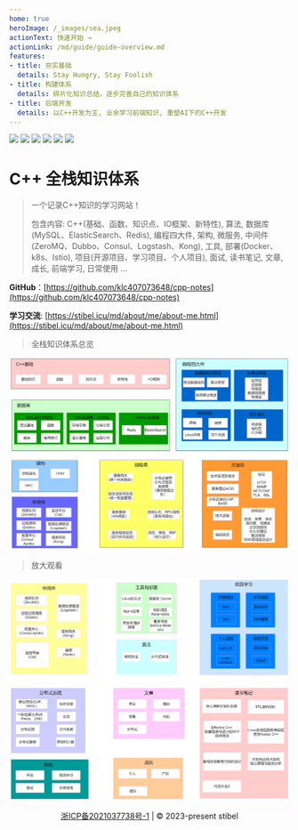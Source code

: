 ```yaml
---
home: true
heroImage: /_images/sea.jpeg
actionText: 快速开始 →
actionLink: /md/guide/guide-overview.md
features:
- title: 夯实基础
  details: Stay Hungry, Stay Foolish
- title: 构建体系
  details: 碎片化知识总结，逐步完善自己的知识体系
- title: 后端开发
  details: 以C++开发为主, 业余学习前端知识, 重塑AI下的C++开发
---
```


![](https://img.shields.io/badge/c++-学习路线-brightgreen.svg)
![](https://img.shields.io/badge/数据库-MySQL,ElasticSearch,Redis-green.svg)
![](https://img.shields.io/badge/微服务-Docker,k8s,Istio-yellow.svg)
![](https://img.shields.io/badge/面试题-100+-orange.svg)
![](https://img.shields.io/badge/中间件-ZeroMQ-blue.svg)
![](https://img.shields.io/badge/读书笔记-muduo-red.svg)

# C++ 全栈知识体系

> 一个记录C++知识的学习网站！
>
> 包含内容: C++(基础、函数、知识点、IO框架、新特性), 算法, 数据库(MySQL、ElasticSearch、Redis), 编程四大件, 架构, 微服务, 中间件(ZeroMQ、Dubbo、Consul、Logstash、Kong), 工具, 部署(Docker、k8s、Istio), 项目(开源项目、学习项目、个人项目), 面试, 读书笔记, 文章, 成长, 前端学习, 日常使用 ...

**GitHub**：[https://github.com/klc407073648/cpp-notes](https://github.com/klc407073648/cpp-notes)

**学习交流**: [https://stibel.icu/md/about/me/about-me.html](https://stibel.icu/md/about/me/about-me.html)

> 全栈知识体系总览

![](/_images/总体流程图_1.png)

> 放大观看

![](/_images/总体流程图_2.png)

<div style="text-align:center" >
  <a href="https://beian.miit.gov.cn/" target="_blank">浙ICP备2021037738号-1</a> | © 2023-present stibel
</div>
